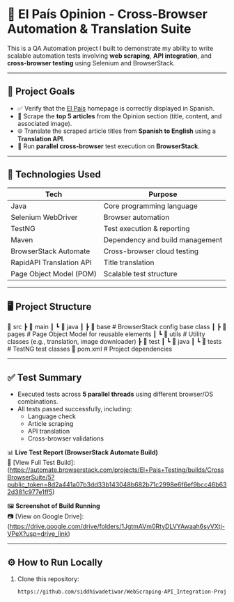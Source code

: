 # 🧪 El País Opinion - Cross-Browser Automation & Translation Suite

This is a QA Automation project I built to demonstrate my ability to write scalable automation tests involving **web scraping**, **API integration**, and **cross-browser testing** using Selenium and BrowserStack.

---

## 📌 Project Goals

- ✅ Verify that the [El País](https://elpais.com/) homepage is correctly displayed in Spanish.
- 📰 Scrape the **top 5 articles** from the Opinion section (title, content, and associated image).
- 🌐 Translate the scraped article titles from **Spanish to English** using a **Translation API**.
- 🔄 Run **parallel cross-browser** test execution on **BrowserStack**.

---

## 🚀 Technologies Used

| Tech | Purpose |
|------|---------|
| Java | Core programming language |
| Selenium WebDriver | Browser automation |
| TestNG | Test execution & reporting |
| Maven | Dependency and build management |
| BrowserStack Automate | Cross-browser cloud testing |
| RapidAPI Translation API | Title translation |
| Page Object Model (POM) | Scalable test structure |

---

## 🖥️ Project Structure

📁 src
┣ 📁 main
┃ ┗ 📁 java
┃ ┣ 📁 base # BrowserStack config base class
┃ ┣ 📁 pages # Page Object Model for reusable elements
┃ ┗ 📁 utils # Utility classes (e.g., translation, image downloader)
┣ 📁 test
┃ ┗ 📁 java
┃ ┗ 📁 tests # TestNG test classes
📄 pom.xml # Project dependencies

---

## ✅ Test Summary

- Executed tests across **5 parallel threads** using different browser/OS combinations.
- All tests passed successfully, including:
  - Language check
  - Article scraping
  - API translation
  - Cross-browser validations

📊 **Live Test Report (BrowserStack Automate Build)**  
🔗 [View Full Test Build]:
(https://automate.browserstack.com/projects/El+Pais+Testing/builds/CrossBrowserSuite/5?public_token=8d2a441a07b3dd33b143048b682b71c2998e6f6ef9bcc46b632d381c977e1ff5)

🖼️ **Screenshot of Build Running**  
📷 [View on Google Drive]:
(https://drive.google.com/drive/folders/1JgtmAVm0RtyDLVYAwaah6syVXtj-VPeX?usp=drive_link)

---

## ⚙️ How to Run Locally

1. Clone this repository:
   ```bash
   https://github.com/siddhiwadetiwar/WebScraping-API_Integration-Project.git

